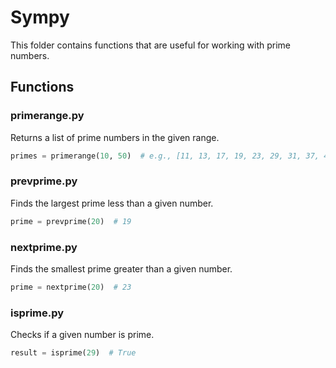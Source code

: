 # Sympy

This folder contains functions that are useful for working with prime numbers.

## Functions

### primerange.py
Returns a list of prime numbers in the given range.
```python
primes = primerange(10, 50)  # e.g., [11, 13, 17, 19, 23, 29, 31, 37, 41, 43, 47]
```

### prevprime.py
Finds the largest prime less than a given number.
```python
prime = prevprime(20)  # 19
```

### nextprime.py
Finds the smallest prime greater than a given number.
```python
prime = nextprime(20)  # 23
```

### isprime.py
Checks if a given number is prime.
```python
result = isprime(29)  # True
```
